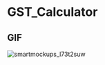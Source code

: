 # GST_Calculator

<!-- //A GST Calculator  Flutter project. -->

## GIF


![smartmockups_l73t2suw](https://user-images.githubusercontent.com/111499824/185810470-8f8bb199-48c4-44bb-8111-449295cbe84b.jpg)
